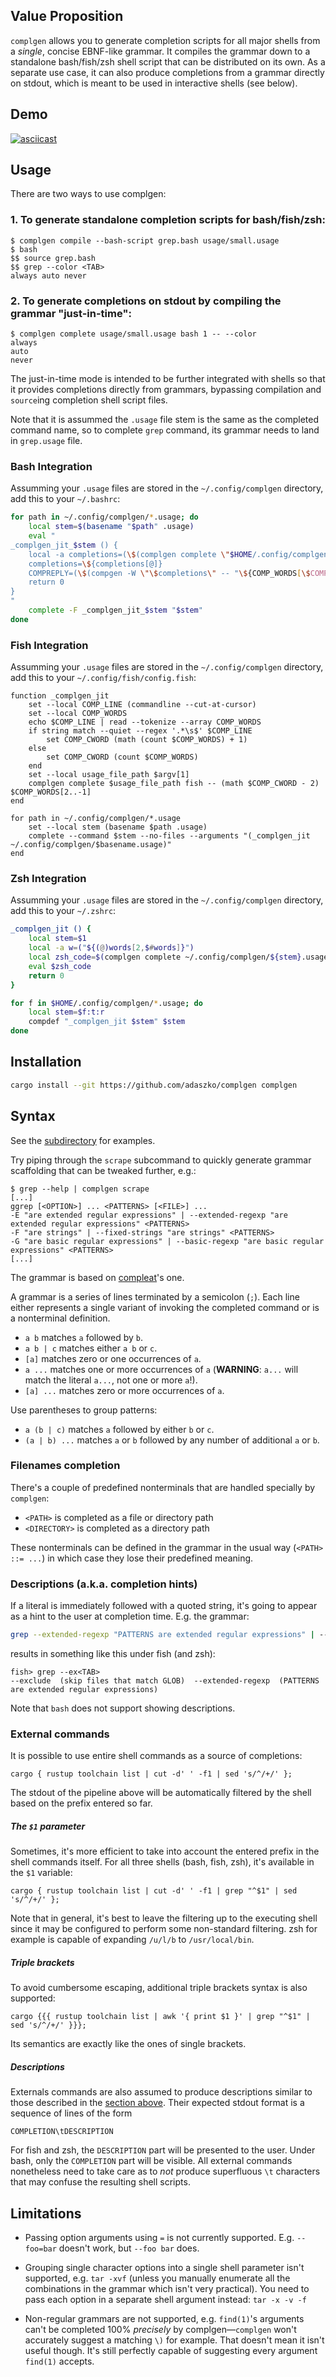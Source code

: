## Value Proposition

`complgen` allows you to generate completion scripts for all major shells from a *single*, concise EBNF-like
grammar.  It compiles the grammar down to a standalone bash/fish/zsh shell script that can be distributed on
its own.  As a separate use case, it can also produce completions from a grammar directly on stdout, which is
meant to be used in interactive shells (see below).

## Demo

[![asciicast](https://asciinema.org/a/rRfe9MmZpzBRQIb21LPADWb6n.svg)](https://asciinema.org/a/rRfe9MmZpzBRQIb21LPADWb6n)

## Usage

There are two ways to use complgen:

### 1. To generate standalone completion scripts for bash/fish/zsh:

```
$ complgen compile --bash-script grep.bash usage/small.usage
$ bash
$$ source grep.bash
$$ grep --color <TAB>
always auto never
```

### 2. To generate completions on stdout by compiling the grammar "just-in-time":

```
$ complgen complete usage/small.usage bash 1 -- --color
always
auto
never
```

The just-in-time mode is intended to be further integrated with shells so that it provides completions
directly from grammars, bypassing compilation and `source`ing completion shell script files.

Note that it is assummed the `.usage` file stem is the same as the completed command name, so to complete
`grep` command, its grammar needs to land in `grep.usage` file.

### Bash Integration

Assumming your `.usage` files are stored in the `~/.config/complgen` directory, add this to your `~/.bashrc`:

```bash
for path in ~/.config/complgen/*.usage; do
    local stem=$(basename "$path" .usage)
    eval "
_complgen_jit_$stem () {
    local -a completions=(\$(complgen complete \"$HOME/.config/complgen/${stem}.usage\" bash \$((COMP_CWORD - 1)) -- \${COMP_WORDS[@]:1}))
    completions=\${completions[@]}
    COMPREPLY=(\$(compgen -W \"\$completions\" -- "\${COMP_WORDS[\$COMP_CWORD]}"))
    return 0
}
"
    complete -F _complgen_jit_$stem "$stem"
done
```

### Fish Integration

Assumming your `.usage` files are stored in the `~/.config/complgen` directory, add this to your `~/.config/fish/config.fish`:

```fish
function _complgen_jit
    set --local COMP_LINE (commandline --cut-at-cursor)
    set --local COMP_WORDS
    echo $COMP_LINE | read --tokenize --array COMP_WORDS
    if string match --quiet --regex '.*\s$' $COMP_LINE
        set COMP_CWORD (math (count $COMP_WORDS) + 1)
    else
        set COMP_CWORD (count $COMP_WORDS)
    end
    set --local usage_file_path $argv[1]
    complgen complete $usage_file_path fish -- (math $COMP_CWORD - 2) $COMP_WORDS[2..-1]
end

for path in ~/.config/complgen/*.usage
    set --local stem (basename $path .usage)
    complete --command $stem --no-files --arguments "(_complgen_jit ~/.config/complgen/$basename.usage)"
end
```


### Zsh Integration

Assumming your `.usage` files are stored in the `~/.config/complgen` directory, add this to your `~/.zshrc`:

```zsh
_complgen_jit () {
    local stem=$1
    local -a w=("${(@)words[2,$#words]}")
    local zsh_code=$(complgen complete ~/.config/complgen/${stem}.usage zsh $((CURRENT - 2)) -- "${w[@]}")
    eval $zsh_code
    return 0
}

for f in $HOME/.config/complgen/*.usage; do
    local stem=$f:t:r
    compdef "_complgen_jit $stem" $stem
done
```

## Installation

```sh
cargo install --git https://github.com/adaszko/complgen complgen
```

## Syntax

See the [subdirectory](usage/) for examples.

Try piping through the `scrape` subcommand to quickly generate grammar scaffolding that can be tweaked
further, e.g.:

```
$ grep --help | complgen scrape
[...]
ggrep [<OPTION>] ... <PATTERNS> [<FILE>] ...
-E "are extended regular expressions" | --extended-regexp "are extended regular expressions" <PATTERNS>
-F "are strings" | --fixed-strings "are strings" <PATTERNS>
-G "are basic regular expressions" | --basic-regexp "are basic regular expressions" <PATTERNS>
[...]
```

The grammar is based on [compleat](https://github.com/mbrubeck/compleat/blob/master/README.markdown#syntax)'s one.

A grammar is a series of lines terminated by a semicolon (`;`).  Each line either represents a single variant
of invoking the completed command or is a nonterminal definition.

 * `a b` matches `a` followed by `b`.
 * `a b | c` matches either `a b` or `c`.
 * `[a]` matches zero or one occurrences of `a`.
 * `a ...` matches one or more occurrences of `a` (**WARNING**: `a...` will match the literal `a...`, not one or more `a`!).
 * `[a] ...` matches zero or more occurrences of `a`.

Use parentheses to group patterns:

 * `a (b | c)` matches `a` followed by either `b` or `c`.
 * `(a | b) ...` matches `a` or `b` followed by any number of additional
   `a` or `b`.

### Filenames completion

There's a couple of predefined nonterminals that are handled specially by `complgen`:

 * `<PATH>` is completed as a file or directory path
 * `<DIRECTORY>` is completed as a directory path

These nonterminals can be defined in the grammar in the usual way (`<PATH> ::= ...`) in which case they lose
their predefined meaning.

### Descriptions (a.k.a. completion hints)

If a literal is immediately followed with a quoted string, it's going to appear as a hint to the user at
completion time.  E.g. the grammar:

```sh
grep --extended-regexp "PATTERNS are extended regular expressions" | --exclude  (skip files that match GLOB)
```

results in something like this under fish (and zsh):

```fish
fish> grep --ex<TAB>
--exclude  (skip files that match GLOB)  --extended-regexp  (PATTERNS are extended regular expressions)
```

Note that `bash` does not support showing descriptions.

### External commands

It is possible to use entire shell commands as a source of completions:

```
cargo { rustup toolchain list | cut -d' ' -f1 | sed 's/^/+/' };
```

The stdout of the pipeline above will be automatically filtered by the shell based on the prefix entered so
far.

##### The `$1` parameter

Sometimes, it's more efficient to take into account the entered prefix in the shell commands itself.  For all
three shells (bash, fish, zsh), it's available in the `$1` variable:

```
cargo { rustup toolchain list | cut -d' ' -f1 | grep "^$1" | sed 's/^/+/' };
```

Note that in general, it's best to leave the filtering up to the executing shell since it may be configured to
perform some non-standard filtering.  zsh for example is capable of expanding `/u/l/b` to `/usr/local/bin`.

##### Triple brackets

To avoid cumbersome escaping, additional triple brackets syntax is also supported:

```
cargo {{{ rustup toolchain list | awk '{ print $1 }' | grep "^$1" | sed 's/^/+/' }}};
```

Its semantics are exactly like the ones of single brackets.

##### Descriptions

Externals commands are also assumed to produce descriptions similar to those described in the [section
above](#descriptions-aka-completion-hints).  Their expected stdout format is a sequence of lines of the form

```
COMPLETION\tDESCRIPTION
```

For fish and zsh, the `DESCRIPTION` part will be presented to the user.  Under bash, only the `COMPLETION`
part will be visible.  All external commands nonetheless need to take care as to *not* produce superfluous
`\t` characters that may confuse the resulting shell scripts.

## Limitations

 * Passing option arguments using `=` is not currently supported.  E.g. `--foo=bar` doesn't work, but `--foo
   bar` does.

 * Grouping single character options into a single shell parameter isn't supported, e.g. `tar -xvf` (unless
   you manually enumerate all the combinations in the grammar which isn't very practical).  You need to pass
   each option in a separate shell argument instead: `tar -x -v -f`

 * Non-regular grammars are not supported, e.g. `find(1)`'s arguments can't be completed 100% *precisely* by
   complgen—`complgen` won't accurately suggest a matching `\)` for example.  That doesn't mean it isn't
   useful though.  It's still perfectly capable of suggesting every argument `find(1)` accepts.

